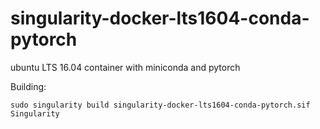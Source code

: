 # singularity-docker-lts1604-conda-pytorch
ubuntu LTS 16.04 container with miniconda and pytorch

Building:
```
sudo singularity build singularity-docker-lts1604-conda-pytorch.sif Singularity
```
